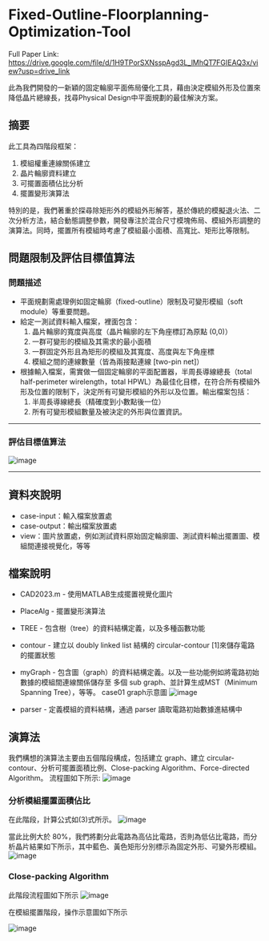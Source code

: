 # Fixed-Outline-Floorplanning-Optimization-Tool
Full Paper Link: https://drive.google.com/file/d/1H9TPorSXNsspAgd3L_lMhQT7FGIEAQ3x/view?usp=drive_link

此為我們開發的一新穎的固定輪廓平面佈局優化工具，藉由決定模組外形及位置來降低晶片總線長，找尋Physical Design中平面規劃的最佳解決方案。


## 摘要
此工具為四階段框架：
1. 模組權重連線關係建立
2. 晶片輪廓資料建立
3. 可擺置面積佔比分析
4. 擺置變形演算法

特別的是，我們著重於探尋除矩形外的模組外形解答，基於傳統的模擬退火法、二次分析方法，結合動態調整參數，開發專注於混合尺寸模塊佈局、模組外形調整的演算法。同時，擺置所有模組時考慮了模組最小面積、高寬比、矩形比等限制。

## 問題限制及評估目標值算法
### 問題描述
* 平面規劃需處理例如固定輪廓（fixed-outline）限制及可變形模組（soft module）等重要問題。
* 給定一測試資料輸入檔案，裡面包含：
    1. 晶片輪廓的寬度與高度（晶片輪廓的左下角座標訂為原點 (0,0)）
    2. 一群可變形的模組及其需求的最小面積
    3. 一群固定外形且為矩形的模組及其寬度、高度與左下角座標
    4. 模組之間的連線數量（皆為兩接點連線 [two-pin net]）
* 根據輸入檔案，需實做一個固定輪廓的平面配置器，半周長導線總長（total half-perimeter wirelength，total HPWL）為最佳化目標，在符合所有模組外形及位置的限制下，決定所有可變形模組的外形以及位置。輸出檔案包括：
    1. 半周長導線總長（精確度到小數點後一位）
    2. 所有可變形模組數量及被決定的外形與位置資訊。

---
### 評估目標值算法
![image](https://github.com/jeannie068/Fixed-Outline-Floorplanning-Optimization-Tool/assets/124335771/bdf2f813-843b-43e6-b4fd-acded08c3d26)

---
## 資料夾說明
* case-input：輸入檔案放置處
* case-output：輸出檔案放置處
* view：圖片放置處，例如測試資料原始固定輪廓圖、測試資料輸出擺置圖、模組間連接視覺化，等等

## 檔案說明
* CAD2023.m - 使用MATLAB生成擺置視覺化圖片
* PlaceAlg  - 擺置變形演算法
* TREE - 包含樹（tree）的資料結構定義，以及多種函數功能
* contour - 建立以 doubly linked list 結構的 circular-contour [1]來儲存電路的擺置狀態
* myGraph - 包含圖（graph）的資料結構定義。以及一些功能例如將電路初始數據的模組間連線關係儲存至 多個 sub graph、並計算生成MST（Minimum Spanning Tree），等等。
case01 graph示意圖
![image](https://github.com/jeannie068/Fixed-Outline-Floorplanning-Optimization-Tool/assets/124335771/e5120d14-9978-4278-8675-e8da267663f0)

* parser - 定義模組的資料結構，通過 parser 讀取電路初始數據進結構中

## 演算法
我們構想的演算法主要由五個階段構成，包括建立 graph、建立 circular-contour、分析可擺置面積比例、Close-packing Algorithm、Force-directed Algorithm。
流程圖如下所示:
![image](https://github.com/jeannie068/Fixed-Outline-Floorplanning-Optimization-Tool/assets/124335771/0e94c3fc-64b8-4d30-be87-abb154e29dd4)

### 分析模組擺置面積佔比
在此階段，計算公式如(3)式所示。
![image](https://github.com/jeannie068/Fixed-Outline-Floorplanning-Optimization-Tool/assets/124335771/5db8f3de-b77a-4ef2-96f7-8d1db49b6e0a)


當此比例大於 80%，我們將劃分此電路為高佔比電路，否則為低佔比電路，而分析晶片結果如下所示，其中藍色、黃色矩形分別標示為固定外形、可變外形模組。
![image](https://github.com/jeannie068/Fixed-Outline-Floorplanning-Optimization-Tool/assets/124335771/93ea0a4f-e454-42cd-acbb-f6105867a37a)

### Close-packing Algorithm
此階段流程圖如下所示
![image](https://github.com/jeannie068/Fixed-Outline-Floorplanning-Optimization-Tool/assets/124335771/eddd0471-895e-4fe7-81d6-3b34de698fed)


在模組擺置階段，操作示意圖如下所示

![image](https://github.com/jeannie068/Fixed-Outline-Floorplanning-Optimization-Tool/assets/124335771/55d83cbb-57f9-4196-8738-7e61ef4a5ca6)





